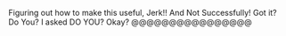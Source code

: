 Figuring out how to make this useful, Jerk!! And Not Successfully! Got it? Do You? I asked DO YOU? Okay? @@@@@@@@@@@@@@@@
